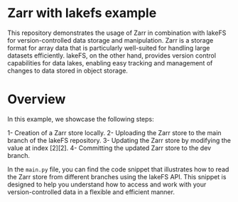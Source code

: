 # Zarr with lakefs example

This repository demonstrates the usage of Zarr in combination with lakeFS for version-controlled data storage and manipulation. Zarr is a storage format for array data that is particularly well-suited for handling large datasets efficiently. lakeFS, on the other hand, provides version control capabilities for data lakes, enabling easy tracking and management of changes to data stored in object storage.

# Overview 
In this example, we showcase the following steps:

1- Creation of a Zarr store locally.
2- Uploading the Zarr store to the main branch of the lakeFS repository.
3- Updating the Zarr store by modifying the value at index [2][2].
4- Committing the updated Zarr store to the dev branch.


In the `main.py` file, you can find the code snippet that illustrates how to read the Zarr store from different branches using the lakeFS API. This snippet is designed to help you understand how to access and work with your version-controlled data in a flexible and efficient manner.

